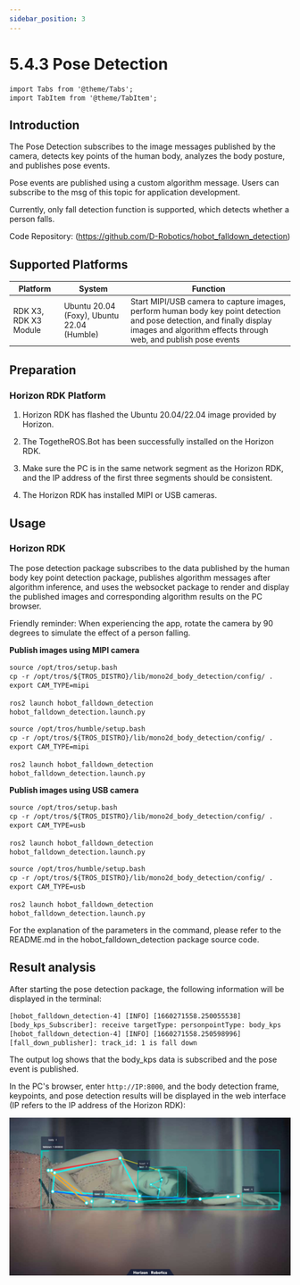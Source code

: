 ```yaml
---
sidebar_position: 3
---
```


# 5.4.3 Pose Detection

```mdx-code-block
import Tabs from '@theme/Tabs';
import TabItem from '@theme/TabItem';
```

## Introduction

The Pose Detection subscribes to the image messages published by the camera, detects key points of the human body, analyzes the body posture, and publishes pose events.

Pose events are published using a custom algorithm message. Users can subscribe to the msg of this topic for application development.

Currently, only fall detection function is supported, which detects whether a person falls.

Code Repository:  (https://github.com/D-Robotics/hobot_falldown_detection)

## Supported Platforms

| Platform     | System     | Function                       |
| -------- | ------------ | ------------------------------ |
| RDK X3, RDK X3 Module  | Ubuntu 20.04 (Foxy), Ubuntu 22.04 (Humble) | Start MIPI/USB camera to capture images, perform human body key point detection and pose detection, and finally display images and algorithm effects through web, and publish pose events |

## Preparation

### Horizon RDK Platform

1. Horizon RDK has flashed the  Ubuntu 20.04/22.04 image provided by Horizon.

2. The TogetheROS.Bot has been successfully installed on the Horizon RDK.

3. Make sure the PC is in the same network segment as the Horizon RDK, and the IP address of the first three segments should be consistent.

4. The Horizon RDK has installed MIPI or USB cameras.

## Usage

### Horizon RDK

The pose detection package subscribes to the data published by the human body key point detection package, publishes algorithm messages after algorithm inference, and uses the websocket package to render and display the published images and corresponding algorithm results on the PC browser.

Friendly reminder: When experiencing the app, rotate the camera by 90 degrees to simulate the effect of a person falling.

**Publish images using MIPI camera**

<Tabs groupId="tros-distro">
<TabItem value="foxy" label="Foxy">

```shell
source /opt/tros/setup.bash
cp -r /opt/tros/${TROS_DISTRO}/lib/mono2d_body_detection/config/ .
export CAM_TYPE=mipi

ros2 launch hobot_falldown_detection hobot_falldown_detection.launch.py
```

</TabItem>

<TabItem value="humble" label="Humble">

```shell
source /opt/tros/humble/setup.bash
cp -r /opt/tros/${TROS_DISTRO}/lib/mono2d_body_detection/config/ .
export CAM_TYPE=mipi

ros2 launch hobot_falldown_detection hobot_falldown_detection.launch.py
```

</TabItem>

</Tabs>

**Publish images using USB camera**

<Tabs groupId="tros-distro">
<TabItem value="foxy" label="Foxy">

```shell
source /opt/tros/setup.bash
cp -r /opt/tros/${TROS_DISTRO}/lib/mono2d_body_detection/config/ .
export CAM_TYPE=usb

ros2 launch hobot_falldown_detection hobot_falldown_detection.launch.py
```

</TabItem>

<TabItem value="humble" label="Humble">

```shell
source /opt/tros/humble/setup.bash
cp -r /opt/tros/${TROS_DISTRO}/lib/mono2d_body_detection/config/ .
export CAM_TYPE=usb

ros2 launch hobot_falldown_detection hobot_falldown_detection.launch.py
```

</TabItem>

</Tabs>

For the explanation of the parameters in the command, please refer to the README.md in the hobot_falldown_detection package source code.

## Result analysis

After starting the pose detection package, the following information will be displayed in the terminal:

```shell
[hobot_falldown_detection-4] [INFO] [1660271558.250055538] [body_kps_Subscriber]: receive targetType: personpointType: body_kps
[hobot_falldown_detection-4] [INFO] [1660271558.250598996] [fall_down_publisher]: track_id: 1 is fall down
```

The output log shows that the body_kps data is subscribed and the pose event is published.

In the PC's browser, enter `http://IP:8000`, and the body detection frame, keypoints, and pose detection results will be displayed in the web interface (IP refers to the IP address of the Horizon RDK):

![](./image/fall_detection/falldown.jpg)